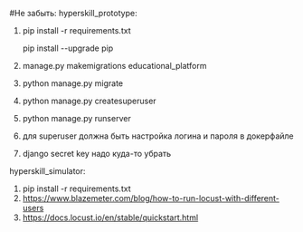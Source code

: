 #Не забыть:
hyperskill_prototype:
1) pip install -r requirements.txt
   
   pip install --upgrade pip
2) manage.py makemigrations educational_platform
3) python manage.py migrate
4) python manage.py createsuperuser
5) python manage.py runserver
6) для superuser должна быть настройка логина и пароля в докерфайле
7) django secret key надо куда-то убрать

hyperskill_simulator:
1) pip install -r requirements.txt
2) https://www.blazemeter.com/blog/how-to-run-locust-with-different-users
3) https://docs.locust.io/en/stable/quickstart.html